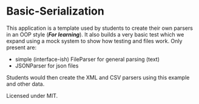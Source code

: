 # Basic-Serialization

This application is a template used by students to create their own parsers in an OOP style (***For learning***). It also builds a very basic test which we expand using a mock system to show how testing and files work. Only present are:
  * simple (interface-ish) FileParser for general parsing (text)
  * JSONParser for json files

Students would then create the XML and CSV parsers using this example and other data.

Licensed under MIT.
